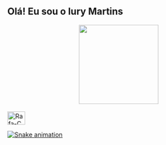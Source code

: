 ## Olá! Eu sou o Iury Martins 

<div align="center">
  <a href="https://github.com/Iurymartins46">
  <img height="180em" src="https://github-readme-stats.vercel.app/api?username=Iurymartins46&show_icons=true&theme=dracula&include_all_commits=true&count_private=true"/>
  <!-- <img height="180em" src="https://github-readme-stats.vercel.app/api/top-langs/?username=Iurymartins46&layout=compact&langs_count=7&theme=dracula"/> -->
</div>

  </div>
<div style="display: inline_block"><br>
  <!--
  <img align="center" alt="Rafa-Js" height="30" width="40" src="https://raw.githubusercontent.com/devicons/devicon/master/icons/javascript/javascript-plain.svg"> 
  <img align="center" alt="Rafa-Python" height="30" width="40" src="https://raw.githubusercontent.com/devicons/devicon/master/icons/python/python-original.svg"> 
  -->
  <img align="center" alt="Rafa-C" height="30" width="40" src="https://cdn.jsdelivr.net/gh/devicons/devicon/icons/c/c-original.svg" />
</div>

![Snake animation](https://github.com/Iurymartins46/Iurymartins4/blob/output/github-contribution-grid-snake.svg)
 
